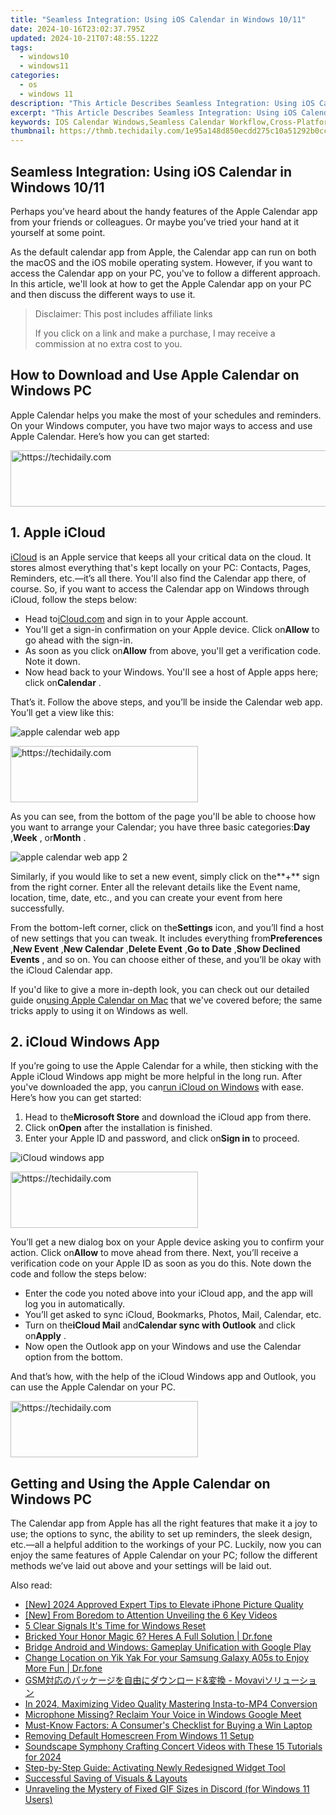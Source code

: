 ```yaml
---
title: "Seamless Integration: Using iOS Calendar in Windows 10/11"
date: 2024-10-16T23:02:37.795Z
updated: 2024-10-21T07:48:55.122Z
tags:
  - windows10
  - windows11
categories:
  - os
  - windows 11
description: "This Article Describes Seamless Integration: Using iOS Calendar in Windows 10/11"
excerpt: "This Article Describes Seamless Integration: Using iOS Calendar in Windows 10/11"
keywords: IOS Calendar Windows,Seamless Calendar Workflow,Cross-Platform Scheduling,Mac Calendar on PC,Windows Calendar iOS,Integrated Calendar Access,Syncing Calendars OS
thumbnail: https://thmb.techidaily.com/1e95a148d850ecdd275c10a51292b0ccb900f6b4eff5c9989165ba5b957b7575.jpg
---
```


## Seamless Integration: Using iOS Calendar in Windows 10/11

 Perhaps you’ve heard about the handy features of the Apple Calendar app from your friends or colleagues. Or maybe you’ve tried your hand at it yourself at some point.

 As the default calendar app from Apple, the Calendar app can run on both the macOS and the iOS mobile operating system. However, if you want to access the Calendar app on your PC, you've to follow a different approach. In this article, we'll look at how to get the Apple Calendar app on your PC and then discuss the different ways to use it.

>  Disclaimer: This post includes affiliate links
>
>  If you click on a link and make a purchase, I may receive a commission at no extra cost to you.
>

## How to Download and Use Apple Calendar on Windows PC

 Apple Calendar helps you make the most of your schedules and reminders. On your Windows computer, you have two major ways to access and use Apple Calendar. Here’s how you can get started:

<!-- affiliate ads begin -->
<a href="https://appsumo.8odi.net/c/5597632/2123738/7443" target="_top" id="2123738">
  <img src="//a.impactradius-go.com/display-ad/7443-2123738" border="0" alt="https://techidaily.com" width="600" height="90"/>
</a>
<img height="0" width="0" src="https://appsumo.8odi.net/i/5597632/2123738/7443" style="position:absolute;visibility:hidden;" border="0" />
<!-- affiliate ads end -->

## 1\. Apple iCloud

[iCloud](https://www.makeuseof.com/what-is-icloud/) is an Apple service that keeps all your critical data on the cloud. It stores almost everything that's kept locally on your PC: Contacts, Pages, Reminders, etc.—it’s all there. You'll also find the Calendar app there, of course. So, if you want to access the Calendar app on Windows through iCloud, follow the steps below:

* Head to[iCloud.com](https://www.icloud.com/) and sign in to your Apple account.
* You'll get a sign-in confirmation on your Apple device. Click on**Allow** to go ahead with the sign-in.
* As soon as you click on**Allow** from above, you'll get a verification code. Note it down.
* Now head back to your Windows. You'll see a host of Apple apps here; click on**Calendar** .

 That’s it. Follow the above steps, and you’ll be inside the Calendar web app. You’ll get a view like this:

![apple calendar web app](https://static1.makeuseofimages.com/wordpress/wp-content/uploads/2023/02/apple-calendar-web-app.jpg)

<!-- affiliate ads begin -->
<a href="https://laganoo.pxf.io/c/5597632/1528685/16446" target="_top" id="1528685">
  <img src="//a.impactradius-go.com/display-ad/16446-1528685" border="0" alt="https://techidaily.com" width="300" height="90"/>
</a>
<img height="0" width="0" src="https://laganoo.pxf.io/i/5597632/1528685/16446" style="position:absolute;visibility:hidden;" border="0" />
<!-- affiliate ads end -->

 As you can see, from the bottom of the page you'll be able to choose how you want to arrange your Calendar; you have three basic categories:**Day** ,**Week** , or**Month** .

![apple calendar web app 2](https://static1.makeuseofimages.com/wordpress/wp-content/uploads/2023/02/apple-calendar-web-app-2.jpg)

 Similarly, if you would like to set a new event, simply click on the**+** sign from the right corner. Enter all the relevant details like the Event name, location, time, date, etc., and you can create your event from here successfully.

 From the bottom-left corner, click on the**Settings** icon, and you’ll find a host of new settings that you can tweak. It includes everything from**Preferences** ,**New Event** ,**New Calendar** ,**Delete Event** ,**Go to Date** ,**Show Declined Events** , and so on. You can choose either of these, and you’ll be okay with the iCloud Calendar app.

 If you'd like to give a more in-depth look, you can check out our detailed guide on[using Apple Calendar on Mac](https://www.makeuseof.com/tag/tricks-mac-calendar/) that we've covered before; the same tricks apply to using it on Windows as well.

## 2\. iCloud Windows App

 If you’re going to use the Apple Calendar for a while, then sticking with the Apple iCloud Windows app might be more helpful in the long run. After you've downloaded the app, you can[run iCloud on Windows](https://www.makeuseof.com/icloud-windows-pc-use/) with ease. Here’s how you can get started:

1. Head to the**Microsoft Store** and download the iCloud app from there.
2. Click on**Open** after the installation is finished.
3. Enter your Apple ID and password, and click on**Sign in** to proceed.

![iCloud windows app](https://static1.makeuseofimages.com/wordpress/wp-content/uploads/2023/02/icloud-windows-app.jpg)

<!-- affiliate ads begin -->
<a href="https://aligracehair.sjv.io/c/5597632/2135413/19272" target="_top" id="2135413">
  <img src="//a.impactradius-go.com/display-ad/19272-2135413" border="0" alt="https://techidaily.com" width="300" height="90"/>
</a>
<img height="0" width="0" src="https://aligracehair.sjv.io/i/5597632/2135413/19272" style="position:absolute;visibility:hidden;" border="0" />
<!-- affiliate ads end -->

 You’ll get a new dialog box on your Apple device asking you to confirm your action. Click on**Allow** to move ahead from there. Next, you’ll receive a verification code on your Apple ID as soon as you do this. Note down the code and follow the steps below:

* Enter the code you noted above into your iCloud app, and the app will log you in automatically.
* You’ll get asked to sync iCloud, Bookmarks, Photos, Mail, Calendar, etc.
* Turn on the**iCloud Mail** and**Calendar sync with Outlook** and click on**Apply** .
* Now open the Outlook app on your Windows and use the Calendar option from the bottom.

 And that’s how, with the help of the iCloud Windows app and Outlook, you can use the Apple Calendar on your PC.

<!-- affiliate ads begin -->
<a href="https://aligracehair.sjv.io/c/5597632/1902304/19272" target="_top" id="1902304">
  <img src="//a.impactradius-go.com/display-ad/19272-1902304" border="0" alt="https://techidaily.com" width="300" height="90"/>
</a>
<img height="0" width="0" src="https://aligracehair.sjv.io/i/5597632/1902304/19272" style="position:absolute;visibility:hidden;" border="0" />
<!-- affiliate ads end -->

## Getting and Using the Apple Calendar on Windows PC

 The Calendar app from Apple has all the right features that make it a joy to use; the options to sync, the ability to set up reminders, the sleek design, etc.—all a helpful addition to the workings of your PC. Luckily, now you can enjoy the same features of Apple Calendar on your PC; follow the different methods we’ve laid out above and your settings will be laid out.

<ins class="adsbygoogle"
     style="display:block"
     data-ad-format="autorelaxed"
     data-ad-client="ca-pub-7571918770474297"
     data-ad-slot="1223367746"></ins>

<ins class="adsbygoogle"
     style="display:block"
     data-ad-client="ca-pub-7571918770474297"
     data-ad-slot="8358498916"
     data-ad-format="auto"
     data-full-width-responsive="true"></ins>

<span class="atpl-alsoreadstyle">Also read:</span>
<div><ul>
<li><a href="https://vp-tips.techidaily.com/new-2024-approved-expert-tips-to-elevate-iphone-picture-quality/"><u>[New] 2024 Approved Expert Tips to Elevate iPhone Picture Quality</u></a></li>
<li><a href="https://fox-cloud.techidaily.com/new-from-boredom-to-attention-unveiling-the-6-key-videos/"><u>[New] From Boredom to Attention Unveiling the 6 Key Videos</u></a></li>
<li><a href="https://win11.techidaily.com/5-clear-signals-its-time-for-windows-reset/"><u>5 Clear Signals It's Time for Windows Reset</u></a></li>
<li><a href="https://howto.techidaily.com/bricked-your-honor-magic-6-heres-a-full-solution-drfone-by-drfone-fix-android-problems-fix-android-problems/"><u>Bricked Your Honor Magic 6? Heres A Full Solution | Dr.fone</u></a></li>
<li><a href="https://win11.techidaily.com/bridge-android-and-windows-gameplay-unification-with-google-play/"><u>Bridge Android and Windows: Gameplay Unification with Google Play</u></a></li>
<li><a href="https://location-social.techidaily.com/change-location-on-yik-yak-for-your-samsung-galaxy-a05s-to-enjoy-more-fun-drfone-by-drfone-virtual-android/"><u>Change Location on Yik Yak For your Samsung Galaxy A05s to Enjoy More Fun | Dr.fone</u></a></li>
<li><a href="https://some-knowledge.techidaily.com/gsmand-movavi/"><u>GSM対応のパッケージを自由にダウンロード&変換 - Movaviソリューション</u></a></li>
<li><a href="https://instagram-clips.techidaily.com/in-2024-maximizing-video-quality-mastering-insta-to-mp4-conversion/"><u>In 2024, Maximizing Video Quality Mastering Insta-to-MP4 Conversion</u></a></li>
<li><a href="https://win11.techidaily.com/microphone-missing-reclaim-your-voice-in-windows-google-meet/"><u>Microphone Missing? Reclaim Your Voice in Windows Google Meet</u></a></li>
<li><a href="https://win11.techidaily.com/must-know-factors-a-consumers-checklist-for-buying-a-win-laptop/"><u>Must-Know Factors: A Consumer's Checklist for Buying a Win Laptop</u></a></li>
<li><a href="https://win11.techidaily.com/removing-default-homescreen-from-windows-11-setup/"><u>Removing Default Homescreen From Windows 11 Setup</u></a></li>
<li><a href="https://facebook-video-footage.techidaily.com/soundscape-symphony-crafting-concert-videos-with-these-15-tutorials-for-2024/"><u>Soundscape Symphony Crafting Concert Videos with These 15 Tutorials for 2024</u></a></li>
<li><a href="https://win11.techidaily.com/step-by-step-guide-activating-newly-redesigned-widget-tool/"><u>Step-by-Step Guide: Activating Newly Redesigned Widget Tool</u></a></li>
<li><a href="https://network-issues.techidaily.com/successful-saving-of-visuals-and-layouts/"><u>Successful Saving of Visuals & Layouts</u></a></li>
<li><a href="https://win11.techidaily.com/unraveling-the-mystery-of-fixed-gif-sizes-in-discord-for-windows-11-users/"><u>Unraveling the Mystery of Fixed GIF Sizes in Discord (for Windows 11 Users)</u></a></li>
</ul></div>

